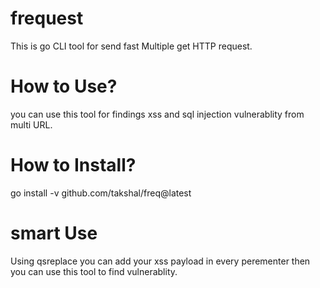 # frequest
This is go CLI tool for send fast Multiple  get HTTP request.

# How to Use?
you can use this tool for findings xss and sql injection vulnerablity from multi URL.

# How to Install?
go install -v github.com/takshal/freq@latest


# smart Use
Using qsreplace you can add your xss payload in every perementer then you can use this tool to find vulnerablity.
